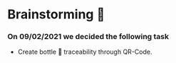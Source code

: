 # Brainstorming :mechanical_arm:

### On 09/02/2021 we decided the following task 

- Create bottle :champagne: traceability through QR-Code.
